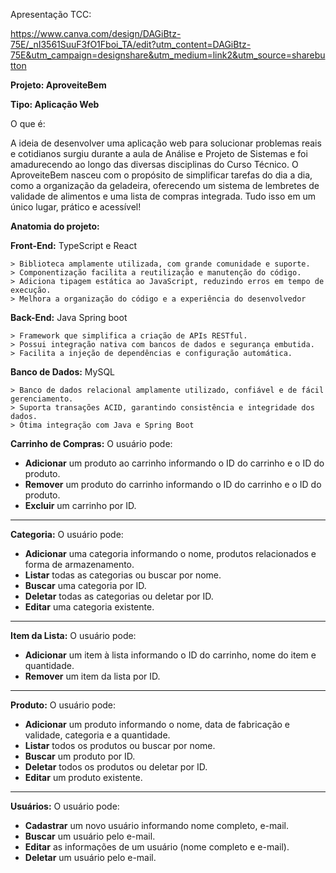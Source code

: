 Apresentação TCC:

https://www.canva.com/design/DAGiBtz-75E/_nI3561SuuF3fO1Fboi_TA/edit?utm_content=DAGiBtz-75E&utm_campaign=designshare&utm_medium=link2&utm_source=sharebutton

**Projeto: AproveiteBem** 

**Tipo: Aplicação Web** 

O que é: 

A ideia de desenvolver uma aplicação web para solucionar problemas reais e cotidianos surgiu durante a aula de Análise e Projeto de Sistemas e foi amadurecendo ao longo das diversas disciplinas do Curso Técnico. O AproveiteBem nasceu com o propósito de simplificar tarefas do dia a dia, como a organização da geladeira, oferecendo um sistema de lembretes de validade de alimentos e uma lista de compras integrada. Tudo isso em um único lugar, prático e acessível! 

**Anatomia do projeto:**  

**Front-End:** TypeScript e React 
	
 	> Biblioteca amplamente utilizada, com grande comunidade e suporte.
	> Componentização facilita a reutilização e manutenção do código.
 	> Adiciona tipagem estática ao JavaScript, reduzindo erros em tempo de execução.
	> Melhora a organização do código e a experiência do desenvolvedor

**Back-End:** Java Spring boot 

	> Framework que simplifica a criação de APIs RESTful.
	> Possui integração nativa com bancos de dados e segurança embutida.
	> Facilita a injeção de dependências e configuração automática.

**Banco de Dados:** MySQL 

	> Banco de dados relacional amplamente utilizado, confiável e de fácil gerenciamento.
	> Suporta transações ACID, garantindo consistência e integridade dos dados.
	> Ótima integração com Java e Spring Boot
 

 **Carrinho de Compras:** O usuário pode:  

- **Adicionar** um produto ao carrinho informando o ID do carrinho e o ID do produto.  
- **Remover** um produto do carrinho informando o ID do carrinho e o ID do produto.  
- **Excluir** um carrinho por ID.  

---  

**Categoria:** O usuário pode:  

- **Adicionar** uma categoria informando o nome, produtos relacionados e forma de armazenamento.  
- **Listar** todas as categorias ou buscar por nome.  
- **Buscar** uma categoria por ID.  
- **Deletar** todas as categorias ou deletar por ID.  
- **Editar** uma categoria existente.  

---  

**Item da Lista:** O usuário pode:  

- **Adicionar** um item à lista informando o ID do carrinho, nome do item e quantidade.  
- **Remover** um item da lista por ID.  

---  

**Produto:** O usuário pode:  

- **Adicionar** um produto informando o nome, data de fabricação e validade, categoria e a quantidade.  
- **Listar** todos os produtos ou buscar por nome.  
- **Buscar** um produto por ID.  
- **Deletar** todos os produtos ou deletar por ID.  
- **Editar** um produto existente.  

---  

**Usuários:** O usuário pode:  

- **Cadastrar** um novo usuário informando nome completo, e-mail.
- **Buscar** um usuário pelo e-mail.  
- **Editar** as informações de um usuário (nome completo e e-mail).  
- **Deletar** um usuário pelo e-mail.  
